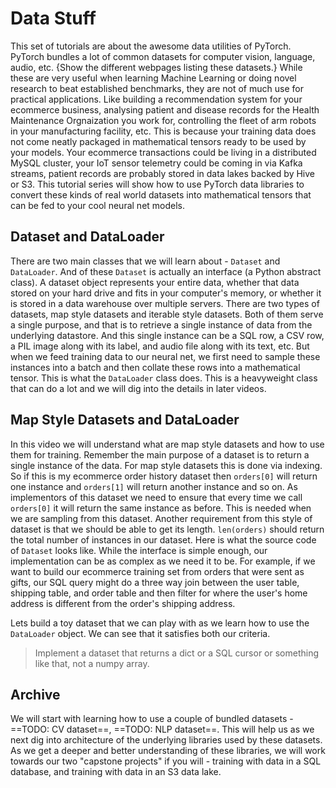 # Data Stuff

This set of tutorials are about the awesome data utilities of PyTorch. PyTorch bundles a lot of common datasets for computer vision, language, audio, etc. {Show the different webpages listing these datasets.} While these are very useful when learning Machine Learning or doing novel research to beat established benchmarks, they are not of much use for practical applications. Like building a recommendation system for your ecommerce business, analysing patient and disease records for the Health Maintenance Orgnaization you work for, controlling the fleet of arm robots in your manufacturing facility, etc. This is because your training data does not come neatly packaged in mathematical tensors ready to be used by your models. Your ecommerce transactions could be living in a distributed MySQL cluster, your IoT sensor telemetry could be coming in via Kafka streams, patient records are probably stored in data lakes backed by Hive or S3. This tutorial series will show how to use PyTorch data libraries to convert these kinds of real world datasets into mathematical tensors that can be fed to your cool neural net models.

## Dataset and DataLoader

There are two main classes that we will learn about - `Dataset` and `DataLoader`. And of these `Dataset` is actually an interface (a Python abstract class). A dataset object represents your entire data, whether that data stored on your hard drive and fits in your computer's memory, or whether it is stored in a data warehouse over multiple servers. There are two types of datasets, map style datasets and iterable style datasets. Both of them serve a single purpose, and that is to retrieve a single instance of data from the underlying datastore. And this single instance can be a SQL row, a CSV row, a PIL image along with its label, and audio file along with its text, etc. But when we feed training data to our neural net, we first need to sample these instances into a batch and then collate these rows into a mathematical tensor. This is what the `DataLoader` class does. This is a heavyweight class that can do a lot and we will dig into the details in later videos.

## Map Style Datasets and DataLoader

In this video we will understand what are map style datasets and how to use them for training. Remember the main purpose of a dataset is to return a single instance of the data. For map style datasets this is done via indexing. So if this is my ecommerce order history dataset then `orders[0]` will return one instance and `orders[1]` will return another instance and so on. As implementors of this dataset we need to ensure that every time we call `orders[0]` it will return the same instance as before. This is needed when we are sampling from this dataset. Another requirement from this style of dataset is that we should be able to get its length. `len(orders)` should return the total number of instances in our dataset. Here is what the source code of `Dataset` looks like. While the interface is simple enough, our implementation can be as complex as we need it to be. For example,  if we want to build our ecommerce training set from orders that were sent as gifts, our SQL query might do a three way join between the user table, shipping table, and order table and then filter for where the user's home address is different from the order's shipping address.

Lets build a toy dataset that we can play with as we learn how to use the `DataLoader` object. We can see that it satisfies both our criteria.

> Implement a dataset that returns a dict or a SQL cursor or something like that, not a numpy array.









## Archive

We will start with learning how to use a couple of bundled datasets - ==TODO: CV dataset==, ==TODO: NLP dataset==. This will help us as we next dig into architecture of the underlying libraries used by these datasets. As we get a deeper and better understanding of these libraries, we will work towards our two "capstone projects" if you will - training with data in a SQL database, and training with data in an S3 data lake.

